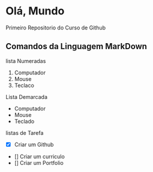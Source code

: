 # Olá, Mundo
 Primeiro Repositorio do Curso de Github
 
## Comandos da Linguagem MarkDown

 lista Numeradas

 1. Computador
 2. Mouse
 3. Teclaco

Lista Demarcada

* Computador
* Mouse
* Teclado

listas de Tarefa
- [x] Criar um Github
- [] Criar um curriculo
- [] Criar um Portfolio

